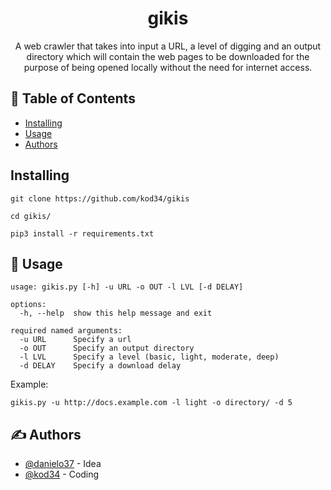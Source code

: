 <h1 align="center"><b>gikis</b></h1>

<p align="center"> A web crawler that takes into input a URL, a level of digging and an output directory which will contain the web pages to be downloaded for the purpose of being opened locally without the need for internet access.
    <br> 
</p>

## 📝 Table of Contents

- [Installing](#Installing)
- [Usage](#usage)
- [Authors](#authors)


## Installing


```
git clone https://github.com/kod34/gikis

cd gikis/

pip3 install -r requirements.txt
```


## 🎈 Usage <a name="usage"></a>
```
usage: gikis.py [-h] -u URL -o OUT -l LVL [-d DELAY]

options:
  -h, --help  show this help message and exit

required named arguments:
  -u URL      Specify a url
  -o OUT      Specify an output directory
  -l LVL      Specify a level (basic, light, moderate, deep)
  -d DELAY    Specify a download delay
```
Example:

`gikis.py -u http://docs.example.com -l light -o directory/ -d 5
`

## ✍️ Authors <a name = "authors"></a>

- [@danielo37](https://github.com/danielo37) - Idea
- [@kod34](https://github.com/kod34) - Coding

